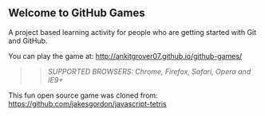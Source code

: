 ## Welcome to GitHub Games

A project based learning activity for people who are getting started with Git and GitHub.

You can play the game at: http://ankitgrover07.github.io/github-games/

>> _*SUPPORTED BROWSERS*: Chrome, Firefox, Safari, Opera and IE9+_

This fun open source game was cloned from: https://github.com/jakesgordon/javascript-tetris
